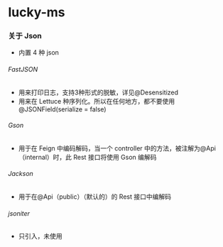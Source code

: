 # lucky-ms

### 关于 Json
* 内置 4 种 json

###### FastJSON
* 用来打印日志，支持3种形式的脱敏，详见@Desensitized
* 用来在 Lettuce 种序列化。所以在任何地方，都不要使用@JSONField(serialize = false)

###### Gson
* 用于在 Feign 中编码解码，当一个 controller 中的方法，被注解为@Api（internal）时，此 Rest 接口将使用 Gson 编解码

###### Jackson
* 用于在@Api（public）（默认的）的 Rest 接口中编解码


###### jsoniter
* 只引入，未使用


